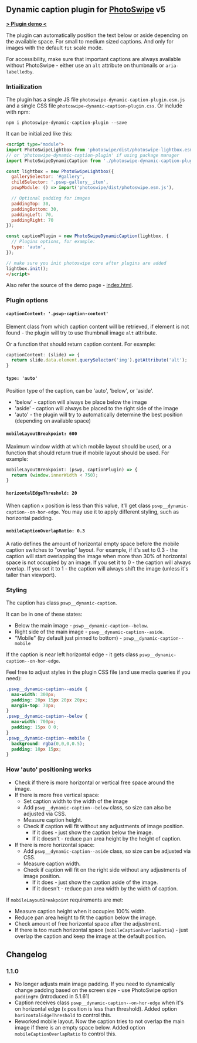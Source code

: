 ## Dynamic caption plugin for [PhotoSwipe](https://photoswipe.com/) v5

**[> Plugin demo <](https://dimsemenov.github.io/photoswipe-dynamic-caption-plugin/)**


The plugin can automatically position the text below or aside depending on the available space. For small to medium sized captions. And only for images with the default `fit` scale mode.

For accessibility, make sure that important captions are always available without PhotoSwipe  - either use an `alt` attribute on thumbnails or `aria-labelledby`.

### Intiailization

The plugin has a single JS file `photoswipe-dynamic-caption-plugin.esm.js` and a single CSS file `photoswipe-dynamic-caption-plugin.css`. Or include with npm:

```
npm i photoswipe-dynamic-caption-plugin --save
```

It can be initialized like this:

```html
<script type="module">
import PhotoSwipeLightbox from 'photoswipe/dist/photoswipe-lightbox.esm.js';
// or 'photoswipe-dynamic-caption-plugin' if using package manager
import PhotoSwipeDynamicCaption from './photoswipe-dynamic-caption-plugin.esm.js';

const lightbox = new PhotoSwipeLightbox({
  gallerySelector: '#gallery',
  childSelector: '.pswp-gallery__item',
  pswpModule: () => import('photoswipe/dist/photoswipe.esm.js'),

  // Optional padding for images
  paddingTop: 30,
  paddingBottom: 30,
  paddingLeft: 70,
  paddingRight: 70
});

const captionPlugin = new PhotoSwipeDynamicCaption(lightbox, {
  // Plugins options, for example:
  type: 'auto',
});

// make sure you init photoswipe core after plugins are added
lightbox.init();
</script>
```

Also refer the source of the demo page - [index.html](https://github.com/dimsemenov/photoswipe-dynamic-caption-plugin/blob/main/index.html).

### Plugin options

#### `captionContent: '.pswp-caption-content'`

Element class from which caption content will be retrieved, if element is not found - the plugin will try to use thumbnail image `alt` attribute.

Or a function that should return caption content. For example:
 
```js
captionContent: (slide) => {
  return slide.data.element.querySelector('img').getAttribute('alt');
}
```

#### `type: 'auto'`

Position type of the caption, can be 'auto', 'below', or 'aside'.

- 'below' - caption will always be place below the image
- 'aside' - caption will always be placed to the right side of the image
- 'auto'  - the plugin will try to automatically determine the best position (depending on available space)

#### `mobileLayoutBreakpoint: 600`

Maximum window width at which mobile layout should be used, or a function that should return true if mobile layout should be used. For example:
  
```js
mobileLayoutBreakpoint: (pswp, captionPlugin) => {
  return (window.innerWidth < 750);
}
```

#### `horizontalEdgeThreshold: 20`

When caption `x` position is less than this value, it'll get class `pswp__dynamic-caption--on-hor-edge`. You may use it to apply different styling, such as horizontal padding.


#### `mobileCaptionOverlapRatio: 0.3`

A ratio defines the amount of horizontal empty space before the mobile caption switches to "overlap" layout. For example, if it's set to 0.3 - the caption will start overlapping the image when more than 30% of horizontal space is not occupied by an image. If you set it to 0 - the caption will always overlap. If you set it to 1 - the caption will always shift the image (unless it's taller than viewport).


### Styling

The caption has class `pswp__dynamic-caption`.

It can be in one of these states:

- Below the main image - `pswp__dynamic-caption--below`.
- Right side of the main image - `pswp__dynamic-caption--aside`.
- "Mobile" (by default just pinned to bottom) - `pswp__dynamic-caption--mobile`

If the caption is near left horizontal edge - it gets class `pswp__dynamic-caption--on-hor-edge`.

Feel free to adjust styles in the plugin CSS file (and use media queries if you need):

```css
.pswp__dynamic-caption--aside {
  max-width: 300px;
  padding: 20px 15px 20px 20px;
  margin-top: 70px;
}
.pswp__dynamic-caption--below {
  max-width: 700px;
  padding: 15px 0 0;
}
.pswp__dynamic-caption--mobile {
  background: rgba(0,0,0,0.5);
  padding: 10px 15px;
}
```



### How 'auto' positioning works

- Check if there is more horizontal or vertical free space around the image.
- If there is more free vertical space:
  - Set caption width to the width of the image 
  - Add `pswp__dynamic-caption--below` class, so size can also be adjusted via CSS.
  - Measure caption height.
  - Check if caption will fit without any adjustments of image position.
    - If it does - just show the caption below the image.
    - If it doesn't - reduce pan area height by the height of caption.
- If there is more horizontal space:
  - Add `pswp__dynamic-caption--aside` class, so size can be adjusted via CSS.
  - Measure caption width.
  - Check if caption will fit on the right side without any adjustments of image position.
    - If it does - just show the caption aside of the image.
    - If it doesn't - reduce pan area width by the width of caption.

If `mobileLayoutBreakpoint` requirements are met:

  - Measure caption height when it occupies 100% width.
  - Reduce pan area height to fit the caption below the image.
  - Check amount of free horizontal space after the adjustment.
  - If there is too much horizontal space (`mobileCaptionOverlapRatio`) - just overlap the caption and keep the image at the default position.

## Changelog

### 1.1.0

- No longer adjusts main image padding. If you need to dynamically change padding based on the screen size - use PhotoSwipe option `paddingFn` (introduced in 5.1.61)
- Caption receives class `pswp__dynamic-caption--on-hor-edge` when it's on horizontal edge (`x` position is less than threshold). Added option `horizontalEdgeThreshold` to control this.
- Reworked mobile layout. Now the caption tries to not overlap the main image if there is an empty space below. Added option `mobileCaptionOverlapRatio` to control this.


